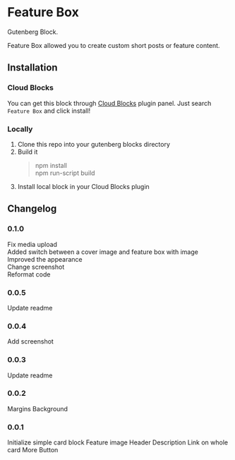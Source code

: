 # Feature Box

Gutenberg Block.

Feature Box allowed you to create custom short posts or feature content.

## Installation

### Cloud Blocks

You can get this block through [Cloud Blocks](https://wordpress.org/plugins/cloud-blocks/) plugin panel. Just search `Feature Box` and click install!

### Locally

1. Clone this repo into your gutenberg blocks directory
2. Build it 
    > npm install \
    npm run-script build 
3. Install local block in your Cloud Blocks plugin

## Changelog

### 0.1.0
Fix media upload \
Added switch between a cover image and feature box with image \
Improved the appearance \
Change screenshot \
Reformat code

### 0.0.5
Update readme

### 0.0.4
Add screenshot

### 0.0.3
Update readme

### 0.0.2
Margins
Background

### 0.0.1
Initialize simple card block
Feature image
Header
Description
Link on whole card
More Button
